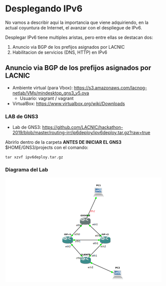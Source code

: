 # Desplegando IPv6

No vamos a describir aqui la importancia que viene adquiriendo, en la actual coyuntura de Internet, el avanzar con el despliegue de IPv6.

Desplegar IPv6 tiene multiples aristas, pero entre ellas se destacan dos:

1. Anuncio via BGP de los prefijos asignados por LACNIC
2. Habilitacion de servicios (DNS, HTTP) en IPv6

## Anuncio via BGP de los prefijos asignados por LACNIC

- Ambiente virtual (para Vbox): https://s3.amazonaws.com/lacnog-netlab/VMs/mindesktop_gns3_v5.ova
   - Usuario: vagrant / vagrant
- VirtualBox: https://www.virtualbox.org/wiki/Downloads

### LAB de GNS3

- Lab de GNS3: https://github.com/LACNIC/hackathon-2019/blob/master/routing-irr/ip6deploy/ipv6deploy.tar.gz?raw=true

Abrirlo dentro de la carpeta **ANTES DE INICIAR EL GNS3** $HOME/GNS3/projects con el comando:

```
tar xzvf ipv6deploy.tar.gz
```

### Diagrama del Lab

![Lab](https://raw.githubusercontent.com/LACNIC/hackathon-2019/master/routing-irr/ip6deploy/lab.png)

